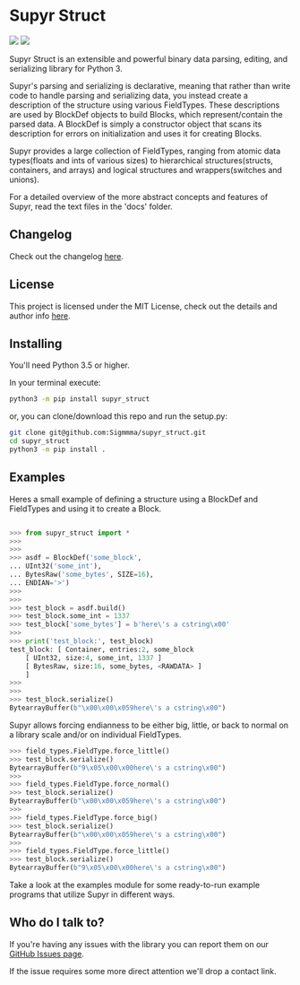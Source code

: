 # Supyr Struct

![](https://img.shields.io/pypi/dm/supyr_struct) ![](https://ci.appveyor.com/api/projects/status/github/Sigmmma/supyr_struct?svg=true)

Supyr Struct is an extensible and powerful binary data parsing, editing, and serializing library for Python 3.

Supyr's parsing and serializing is declarative, meaning that rather than write code to handle parsing and serializing data, you instead create a description of the structure using various FieldTypes. These descriptions are used by BlockDef objects to build Blocks, which represent/contain the parsed data. A BlockDef is simply a constructor object that scans its description for errors on initialization and uses it for creating Blocks.


Supyr provides a large collection of FieldTypes, ranging from atomic data types(floats and ints of various sizes) to hierarchical structures(structs, containers, and arrays) and logical structures and wrappers(switches and unions).


For a detailed overview of the more abstract concepts and features of Supyr, read the text files in the 'docs' folder.

## Changelog
Check out the changelog [here](https://github.com/Sigmmma/supyr_struct/blob/master/CHANGELOG.MD).

## License
This project is licensed under the MIT License, check out the details and author info [here](https://github.com/Sigmmma/supyr_struct/blob/master/LICENSE.TXT).

## Installing

You'll need Python 3.5 or higher.

In your terminal execute:
```sh
python3 -m pip install supyr_struct
```
or, you can clone/download this repo and run the setup.py:
```sh
git clone git@github.com:Sigmmma/supyr_struct.git
cd supyr_struct
python3 -m pip install .
```


## Examples

Heres a small example of defining a structure using a BlockDef and FieldTypes and using it to create a Block.

```py

>>> from supyr_struct import *
>>>
>>>
>>> asdf = BlockDef('some_block',
... UInt32('some_int'),
... BytesRaw('some_bytes', SIZE=16),
... ENDIAN='>')
>>>
>>>
>>> test_block = asdf.build()
>>> test_block.some_int = 1337
>>> test_block['some_bytes'] = b'here\'s a cstring\x00'
>>>
>>> print('test_block:', test_block)
test_block: [ Container, entries:2, some_block
    [ UInt32, size:4, some_int, 1337 ]
    [ BytesRaw, size:16, some_bytes, <RAWDATA> ]
    ]
>>>
>>>
>>> test_block.serialize()
BytearrayBuffer(b"\x00\x00\x059here\'s a cstring\x00")
```

Supyr allows forcing endianness to be either big, little, or back to normal on a library scale and/or on individual FieldTypes.
```py
>>> field_types.FieldType.force_little()
>>> test_block.serialize()
BytearrayBuffer(b"9\x05\x00\x00here\'s a cstring\x00")
>>>
>>> field_types.FieldType.force_normal()
>>> test_block.serialize()
BytearrayBuffer(b"\x00\x00\x059here\'s a cstring\x00")
>>>
>>> field_types.FieldType.force_big()
>>> test_block.serialize()
BytearrayBuffer(b"\x00\x00\x059here\'s a cstring\x00")
>>>
>>> field_types.FieldType.force_little()
>>> test_block.serialize()
BytearrayBuffer(b"9\x05\x00\x00here\'s a cstring\x00")
```


Take a look at the examples module for some ready-to-run example programs that utilize Supyr in different ways.


## Who do I talk to?

If you're having any issues with the library you can report them on our [GitHub Issues page](https://github.com/Sigmmma/supyr_struct/issues).

If the issue requires some more direct attention we'll drop a contact link.
